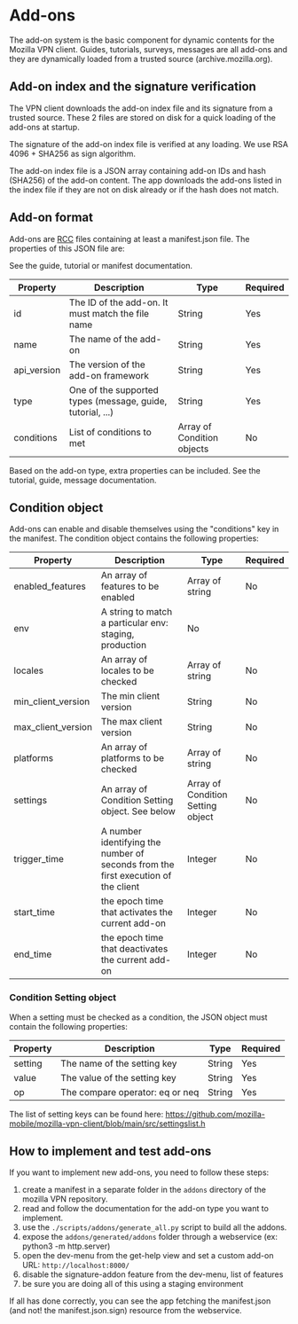 # Add-ons

The add-on system is the basic component for dynamic contents for the Mozilla VPN client.
Guides, tutorials, surveys, messages are all add-ons and they are dynamically loaded from a trusted source (archive.mozilla.org).

## Add-on index and the signature verification

The VPN client downloads the add-on index file and its signature from a trusted
source. These 2 files are stored on disk for a quick loading of the add-ons at startup.

The signature of the add-on index file is verified at any loading. We use RSA
4096 + SHA256 as sign algorithm.

The add-on index file is a JSON array containing add-on IDs and hash (SHA256)
of the add-on content. The app downloads the add-ons listed in the index file
if they are not on disk already or if the hash does not match.

## Add-on format

Add-ons are [RCC](https://doc.qt.io/qt-6/resources.html) files containing at
least a manifest.json file. The properties of this JSON file are:

See the guide, tutorial or manifest documentation.

| Property | Description | Type | Required |
| --- | --- | --- | --- |
| id | The ID of the add-on. It must match the file name | String | Yes |
| name | The name of the add-on | String | Yes |
| api_version | The version of the add-on framework | String | Yes |
| type | One of the supported types (message, guide, tutorial, ...) | String | Yes |
| conditions | List of conditions to met | Array of Condition objects | No |

Based on the add-on type, extra properties can be included. See the tutorial,
guide, message documentation.

## Condition object

Add-ons can enable and disable themselves using the "conditions" key in the manifest. The condition object contains the following properties:

| Property | Description | Type | Required |
| --- | --- | --- | --- |
| enabled_features | An array of features to be enabled | Array of string | No |
| env | A string to match a particular env: staging, production | No |
| locales | An array of locales to be checked | Array of string | No |
| min_client_version | The min client version | String | No |
| max_client_version | The max client version | String | No |
| platforms | An array of platforms to be checked | Array of string | No |
| settings | An array of Condition Setting object. See below | Array of Condition Setting object | No |
| trigger_time | A number identifying the number of seconds from the first execution of the client | Integer |  No |
| start_time | the epoch time that activates the current add-on | Integer | No |
| end_time | the epoch time that deactivates the current add-on | Integer | No |

### Condition Setting object

When a setting must be checked as a condition, the JSON object must contain the following properties:

| Property | Description | Type | Required |
| --- | --- | --- | --- |
| setting | The name of the setting key | String | Yes |
| value | The value of the setting key | String | Yes |
| op | The compare operator: eq or neq | String | Yes |

The list of setting keys can be found here: https://github.com/mozilla-mobile/mozilla-vpn-client/blob/main/src/settingslist.h

## How to implement and test add-ons

If you want to implement new add-ons, you need to follow these steps:

1. create a manifest in a separate folder in the `addons` directory of the mozilla VPN repository.
2. read and follow the documentation for the add-on type you want to implement.
3. use the `./scripts/addons/generate_all.py` script to build all the addons.
4. expose the `addons/generated/addons` folder through a webservice (ex: python3 -m http.server)
5. open the dev-menu from the get-help view and set a custom add-on URL: `http://localhost:8000/`
6. disable the signature-addon feature from the dev-menu, list of features
7. be sure you are doing all of this using a staging environment

If all has done correctly, you can see the app fetching the manifest.json (and
not! the manifest.json.sign) resource from the webservice.
